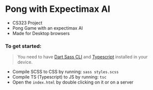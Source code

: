# Pong with Expectimax AI

- CS323 Project
- Pong Game with an expectimax AI
- Made for Desktop browsers

### To get started:
> You need to have [Dart Sass CLI](https://sass-lang.com/documentation/cli/dart-sass) and [Typescript](https://www.typescriptlang.org/#installation) installed in your device.
- Compile SCSS to CSS by running: `sass styles.scss`
- Compile TS (Typescript) to JS by running: `tsc`
- Open the `index.html` by double clicking on it or on a server